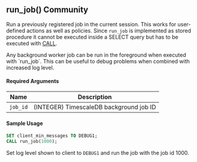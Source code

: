 ## run_job() <tag type="community">Community</tag> 

Run a previously registered job in the current session.
This works for user-defined actions as well as policies.
Since `run_job` is implemented as stored procedure it cannot be executed
inside a SELECT query but has to be executed with [CALL](postgres-call).

<highlight type="tip">
Any background worker job can be run in the foreground when executed with
`run_job`. This can be useful to debug problems when combined with increased
log level.
</highlight>

#### Required Arguments [](run_job-required-arguments)

|Name|Description|
|---|---|
|`job_id`| (INTEGER)  TimescaleDB background job ID |

#### Sample Usage [](run_job-examples)

```sql
SET client_min_messages TO DEBUG1;
CALL run_job(1000);
```

Set log level shown to client to `DEBUG1` and run the job with the job id 1000.
